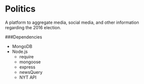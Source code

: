 # Politics
A platform to aggregate media, social media, and other information regarding the 2016 election.

###Dependencies
* MongoDB
* Node.js
	* require
	* mongoose
	* express
	* newsQuery
	* NYT API



